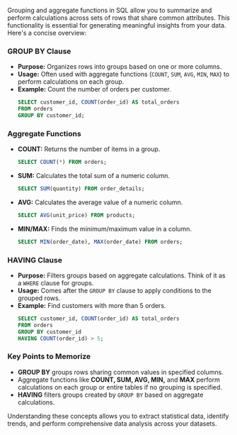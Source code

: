 Grouping and aggregate functions in SQL allow you to summarize and perform calculations across sets of rows that share common attributes. This functionality is essential for generating meaningful insights from your data. Here's a concise overview:

### GROUP BY Clause
- **Purpose:** Organizes rows into groups based on one or more columns. 
- **Usage:** Often used with aggregate functions (`COUNT`, `SUM`, `AVG`, `MIN`, `MAX`) to perform calculations on each group.
- **Example:** Count the number of orders per customer.
  ```sql
  SELECT customer_id, COUNT(order_id) AS total_orders
  FROM orders
  GROUP BY customer_id;
  ```

### Aggregate Functions
- **COUNT:** Returns the number of items in a group.
  ```sql
  SELECT COUNT(*) FROM orders;
  ```
- **SUM:** Calculates the total sum of a numeric column.
  ```sql
  SELECT SUM(quantity) FROM order_details;
  ```
- **AVG:** Calculates the average value of a numeric column.
  ```sql
  SELECT AVG(unit_price) FROM products;
  ```
- **MIN/MAX:** Finds the minimum/maximum value in a column.
  ```sql
  SELECT MIN(order_date), MAX(order_date) FROM orders;
  ```

### HAVING Clause
- **Purpose:** Filters groups based on aggregate calculations. Think of it as a `WHERE` clause for groups.
- **Usage:** Comes after the `GROUP BY` clause to apply conditions to the grouped rows.
- **Example:** Find customers with more than 5 orders.
  ```sql
  SELECT customer_id, COUNT(order_id) AS total_orders
  FROM orders
  GROUP BY customer_id
  HAVING COUNT(order_id) > 5;
  ```

### Key Points to Memorize
- **GROUP BY** groups rows sharing common values in specified columns.
- Aggregate functions like **COUNT, SUM, AVG, MIN,** and **MAX** perform calculations on each group or entire tables if no grouping is specified.
- **HAVING** filters groups created by `GROUP BY` based on aggregate calculations.

Understanding these concepts allows you to extract statistical data, identify trends, and perform comprehensive data analysis across your datasets.
